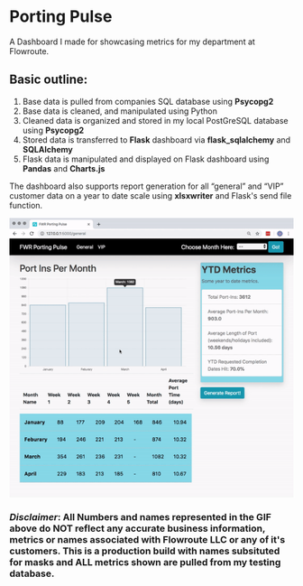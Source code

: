 # Porting Pulse 

A Dashboard I made for showcasing metrics for my department at Flowroute. 

## Basic outline:

1. Base data is pulled from companies SQL database using **Psycopg2**
2. Base data is cleaned, and manipulated using Python
3. Cleaned data is organized and stored in my local PostGreSQL database using **Psycopg2**
4. Stored data is transferred to **Flask** dashboard via **flask_sqlalchemy** and **SQLAlchemy**  
5. Flask data is manipulated and displayed on Flask dashboard using **Pandas** and **Charts.js**

The dashboard also supports report generation for all “general” and “VIP” customer data on a year to date scale using **xlsxwriter** and Flask's send file function.

![Alt Text](https://github.com/wilsonmacleod/FWR-Porting-Pulse/blob/master/flask-pp/flask_PP/static/demo-gif.gif)

### *Disclaimer*: All Numbers and names represented in the GIF above do NOT reflect any accurate business information, metrics or names associated with Flowroute LLC or any of it's customers. This is a production build with names subsituted for masks and ALL metrics shown are pulled from my testing database.


